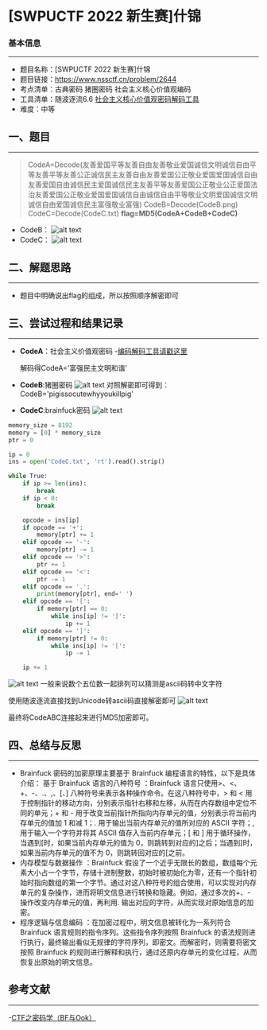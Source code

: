 # [SWPUCTF 2022 新生赛]什锦

### 基本信息
---
* 题目名称：[SWPUCTF 2022 新生赛]什锦
* 题目链接：https://www.nssctf.cn/problem/2644
* 考点清单：古典密码 猪圈密码 社会主义核心价值观编码
* 工具清单：随波逐流6.6 [社会主义核心价值观密码解码工具](https://ctf.bugku.com/tool/cvecode)
* 难度：中等


## 一、题目
---
>CodeA=Decode(友善爱国平等友善自由友善敬业爱国诚信文明诚信自由平等友善平等友善公正诚信民主友善自由友善爱国公正敬业爱国爱国诚信自由友善爱国自由诚信民主爱国诚信民主友善平等友善爱国公正敬业公正爱国法治友善爱国公正敬业爱国爱国诚信自由诚信自由平等敬业文明爱国诚信文明诚信自由爱国诚信民主富强敬业富强)
CodeB=Decode(CodeB.png)
CodeC=Decode(CodeC.txt)
**flag=MD5(CodeA+CodeB+CodeC)**

* CodeB：
  ![alt text](./image/什锦-codeB.png)
* CodeC：
  ![alt text](./image/什锦-codeC.png)
## 二、解题思路
---
* 题目中明确说出flag的组成，所以按照顺序解密即可
## 三、尝试过程和结果记录
---
* **CodeA**：社会主义价值观密码
  -[编码解码工具请戳这里](https://ctf.bugku.com/tool/cvecode)

  解码得CodeA='富强民主文明和谐'

* **CodeB**:猪圈密码
  ![alt text](./image/什锦-猪圈密码.png)
  对照解密即可得到：CodeB='pigissocutewhyyoukillpig'

* **CodeC**:brainfuck密码
  ![alt text](./image/什锦-brainfuck.png)
```python
memory_size = 8192
memory = [0] * memory_size
ptr = 0

ip = 0
ins = open('CodeC.txt', 'rt').read().strip()

while True:
    if ip >= len(ins):
        break
    if ip < 0:
        break

    opcode = ins[ip]
    if opcode == '+':
        memory[ptr] += 1
    elif opcode == '-':
        memory[ptr] -= 1
    elif opcode == '>':
        ptr += 1
    elif opcode == '<':
        ptr -= 1
    elif opcode == '.':
        print(memory[ptr], end=' ')
    elif opcode == '[':
        if memory[ptr] == 0:
            while ins[ip] != ']':
                ip += 1
    elif opcode == ']':
        if memory[ptr] != 0:
            while ins[ip] != '[':
                ip -= 1

    ip += 1
```
![alt text](./image/什锦-brainfuck解码.png)
一般来说数个五位数一起排列可以猜测是ascii码转中文字符

使用随波逐流直接找到Unicode转ascii码直接解密即可
![alt text](./image/什锦-ascii码转中文.png)

最终将CodeABC连接起来进行MD5加密即可。

## 四、总结与反思
---
* Brainfuck 密码的加密原理主要基于 Brainfuck 编程语言的特性，以下是具体介绍：
基于 Brainfuck 语言的八种符号 ：Brainfuck 语言只使用>、<、+、-、.、,、[、] 八种符号来表示各种操作命令。在这八种符号中，> 和 < 用于控制指针的移动方向，分别表示指针右移和左移，从而在内存数组中定位不同的单元；+ 和 - 用于改变当前指针所指向内存单元的值，分别表示将当前内存单元的值加 1 和减 1；. 用于输出当前内存单元的值所对应的 ASCII 字符；, 用于输入一个字符并将其 ASCII 值存入当前内存单元；[ 和 ] 用于循环操作，当遇到[时，如果当前内存单元的值为 0，则跳转到对应的]之后；当遇到]时，如果当前内存单元的值不为 0，则跳转回对应的[之前。
* 内存模型与数据操作 ：Brainfuck 假设了一个近乎无限长的数组，数组每个元素大小占一个字节，存储十进制整数，初始时被初始化为零，还有一个指针初始时指向数组的第一个字节。通过对这八种符号的组合使用，可以实现对内存单元的复杂操作，进而将明文信息进行转换和隐藏。例如，通过多次的+、- 操作改变内存单元的值，再利用. 输出对应的字符，从而实现对原始信息的加密。
* 程序逻辑与信息编码 ：在加密过程中，明文信息被转化为一系列符合 Brainfuck 语言规则的指令序列。这些指令序列按照 Brainfuck 的语法规则进行执行，最终输出看似无规律的字符序列，即密文。而解密时，则需要将密文按照 Brainfuck 的规则进行解释和执行，通过还原内存单元的变化过程，从而恢复出原始的明文信息。

## 参考文献
---
-[CTF之密码学（BF与Ook）](https://blog.csdn.net/qq_73792226/article/details/143990891)